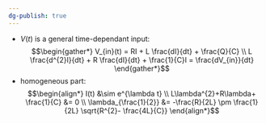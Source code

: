 ```yaml
---
dg-publish: true
---
```

- $V(t)$ is a general time-dependant input:
$$\begin{gather*}
	V_{in}(t) = RI + L \frac{dI}{dt} + \frac{Q}{C} \\
	L \frac{d^{2}I}{dt} + R \frac{dI}{dt} + \frac{1}{C}I = \frac{dV_{in}}{dt}
\end{gather*}$$
- homogeneous part:
$$\begin{align*}
	I(t) &\sim e^{\lambda t} \\
	 L\lambda^{2}+R\lambda+ \frac{1}{C} &= 0 \\
		 \lambda_{\frac{1}{2}} &= -\frac{R}{2L} \pm \frac{1}{2L} \sqrt{R^{2}- \frac{4L}{C}}
\end{align*}$$
